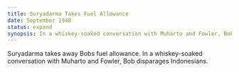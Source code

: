 ```yaml
---
title: Suryadarma Takes Fuel Allowance
date: September 1948 
status: expand
synopsis: In a whiskey-soaked conversation with Muharto and Fowler, Bob disparages Indonesians.
---
```

Suryadarma  takes away Bobs fuel allowance. In a whiskey-soaked conversation with Muharto and Fowler, Bob disparages Indonesians.